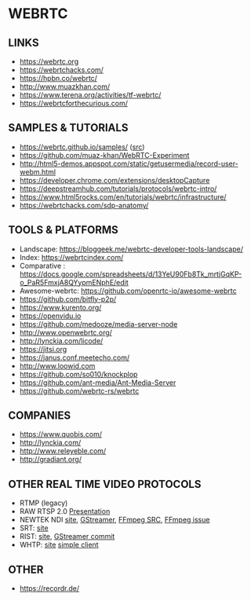 WEBRTC
======

LINKS
-----

 * https://webrtc.org
 * https://webrtchacks.com/
 * https://hpbn.co/webrtc/
 * http://www.muazkhan.com/
 * https://www.terena.org/activities/tf-webrtc/
 * https://webrtcforthecurious.com/

SAMPLES & TUTORIALS
-------------------

 * https://webrtc.github.io/samples/ ([src](https://github.com/webrtc/samples))
 * https://github.com/muaz-khan/WebRTC-Experiment
 * http://html5-demos.appspot.com/static/getusermedia/record-user-webm.html
 * https://developer.chrome.com/extensions/desktopCapture
 * https://deepstreamhub.com/tutorials/protocols/webrtc-intro/
 * https://www.html5rocks.com/en/tutorials/webrtc/infrastructure/
 * https://webrtchacks.com/sdp-anatomy/

TOOLS & PLATFORMS
-----------------
 * Landscape: https://bloggeek.me/webrtc-developer-tools-landscape/
 * Index: https://webrtcindex.com/
 * Comparative : https://docs.google.com/spreadsheets/d/13YeU90Fb8Tk_mrtjGqKP-o_PaR5FmxjA8QYypmENphE/edit
 * Awesome-webrtc: https://github.com/openrtc-io/awesome-webrtc
 * https://github.com/bitfly-p2p/
 * https://www.kurento.org/
 * https://openvidu.io
 * https://github.com/medooze/media-server-node
 * http://www.openwebrtc.org/
 * http://lynckia.com/licode/
 * https://jitsi.org
 * https://janus.conf.meetecho.com/
 * http://www.loowid.com
 * https://github.com/so010/knockplop
 * https://github.com/ant-media/Ant-Media-Server
 * https://github.com/webrtc-rs/webrtc


COMPANIES
---------

 * https://www.quobis.com/
 * http://lynckia.com/
 * http://www.releyeble.com/
 * http://gradiant.org/


OTHER REAL TIME VIDEO PROTOCOLS
-------------------------------

 * RTMP (legacy)
 * RAW RTSP 2.0 [Presentation](https://gstreamer.freedesktop.org/data/events/gstreamer-conference/2017/Thibault%20Saunier%20-%20GStreamer%20support%20for%20RTSP%20protocol%20version%202.0%20(Lightning%20Talk).pdf)
 * NEWTEK NDI [site](https://www.newtek.com/ndi/), [GStreamer](https://github.com/teltek/gst-plugin-ndi), [FFmpeg SRC](https://github.com/FFmpeg/FFmpeg/commit/4b32f8b3ebfa011fcc5991bcaa97c3f5b61b49ad#diff-c49182dc0c7a70b9cd2e10853d9ec6c7), [FFmpeg issue](https://trac.ffmpeg.org/ticket/7589)
 * SRT: [site](https://www.srtalliance.org/)
 * RIST: [site](http://videoservicesforum.org/RIST.shtml), [GStreamer commit](https://gitlab.freedesktop.org/gstreamer/gst-plugins-bad/merge_requests/289)
 * WHTP: [site](https://www.ietf.org/archive/id/draft-ietf-wish-whip-00.html) [simple client](https://github.com/lminiero/simple-whip-client)

OTHER
-----

 * https://recordr.de/

